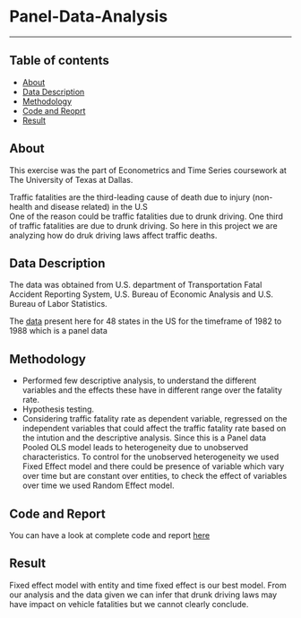# Panel-Data-Analysis
----

## Table of contents
* [About](#about)
* [Data Description](#data-description)
* [Methodology](#methodology)
* [Code and Reoprt](#code-and-report)
* [Result](#result)

## About

This exercise was the part of Econometrics and Time Series coursework at The University of Texas at Dallas.

Traffic fatalities are the third-leading cause of death due to injury (non-health and disease related) in the U.S <br>
One of the reason could be traffic fatalities due to drunk driving. One third of traffic fatalities are due to drunk driving.
So here in this project we are analyzing how do druk driving laws affect traffic deaths.

## Data Description

The data was obtained from U.S. department of Transportation Fatal Accident Reporting System, U.S. Bureau of Economic Analysis and U.S. Bureau of Labor Statistics.

The [data](https://github.com/ShilpaPBhat/Panel-Data-Analysis/tree/master/data) present here for 48 states in the US for the timeframe of 1982 to 1988 which is a panel data

## Methodology
* Performed few descriptive analysis, to understand the different variables and the effects these have in different range over the fatality rate.
* Hypothesis testing.
* Considering traffic fatality rate as dependent variable, regressed on the independent variables that could affect the traffic fatality rate based on the intution and the descriptive analysis. Since this is a Panel data Pooled OLS model leads to heterogeneity due to unobserved characteristics. To control for the unobserved heterogeneity we used Fixed Effect model and there could be presence of variable which vary over time but are constant over entities, to check the effect of variables over time we used Random Effect model.

## Code and Report

You can have a look at complete code and report [here](https://github.com/ShilpaPBhat/Panel-Data-Analysis/tree/master/code_report)

## Result
Fixed effect model with entity and time fixed effect is our best model. From our analysis and the data given we can infer that drunk driving laws may have impact on vehicle fatalities but we cannot clearly conclude.



